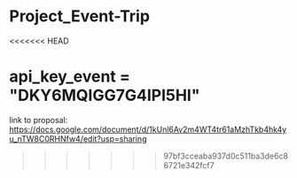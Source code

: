 # Project_Event-Trip
<<<<<<< HEAD

api_key_event = "DKY6MQIGG7G4IPI5HI"
=======
link to proposal: https://docs.google.com/document/d/1kUnl6Av2m4WT4tr61aMzhTkb4hk4yu_nTW8C0RHNfw4/edit?usp=sharing
>>>>>>> 97bf3cceaba937d0c511ba3de6c86721e342fcf7

